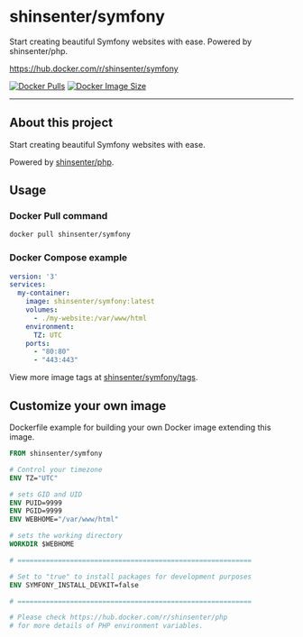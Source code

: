 # shinsenter/symfony

Start creating beautiful Symfony websites with ease. Powered by shinsenter/php.

https://hub.docker.com/r/shinsenter/symfony

[![Docker Pulls](https://img.shields.io/docker/pulls/shinsenter/symfony)](https://hub.docker.com/r/shinsenter/symfony) [![Docker Image Size](https://img.shields.io/docker/image-size/shinsenter/symfony/latest?label=shinsenter%2Fsymfony)](https://hub.docker.com/r/shinsenter/symfony/tags)

* * *

## About this project

Start creating beautiful Symfony websites with ease.

Powered by [shinsenter/php](https://hub.docker.com/r/shinsenter/php).

## Usage

### Docker Pull command

```bash
docker pull shinsenter/symfony
```

### Docker Compose example

```yml
version: '3'
services:
  my-container:
    image: shinsenter/symfony:latest
    volumes:
      - ./my-website:/var/www/html
    environment:
      TZ: UTC
    ports:
      - "80:80"
      - "443:443"
```

View more image tags at [shinsenter/symfony/tags](https://hub.docker.com/r/shinsenter/symfony/tags).

## Customize your own image

Dockerfile example for building your own Docker image extending this image.

```Dockerfile
FROM shinsenter/symfony

# Control your timezone
ENV TZ="UTC"

# sets GID and UID
ENV PUID=9999
ENV PGID=9999
ENV WEBHOME="/var/www/html"

# sets the working directory
WORKDIR $WEBHOME

# ==========================================================

# Set to "true" to install packages for development purposes
ENV SYMFONY_INSTALL_DEVKIT=false

# ==========================================================

# Please check https://hub.docker.com/r/shinsenter/php
# for more details of PHP environment variables.
```